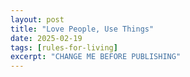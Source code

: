 ```yaml
---
layout: post
title: "Love People, Use Things"
date: 2025-02-19
tags: [rules-for-living]
excerpt: "CHANGE ME BEFORE PUBLISHING"
---
```


